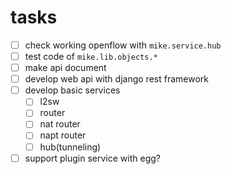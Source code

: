 # tasks

- [ ] check working openflow with `mike.service.hub`
- [ ] test code of `mike.lib.objects.*`
- [ ] make api document
- [ ] develop web api with django rest framework
- [ ] develop basic services
  - [ ] l2sw
  - [ ] router
  - [ ] nat router
  - [ ] napt router
  - [ ] hub(tunneling)
- [ ] support plugin service with egg?